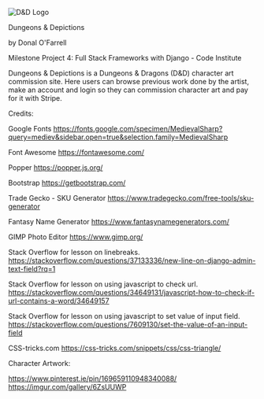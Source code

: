 ![D&D Logo](https://i.pinimg.com/originals/58/f8/5d/58f85dba72c1a344a9da2da92cff6026.jpg)

Dungeons & Depictions

by Donal O'Farrell

Milestone Project 4: Full Stack Frameworks with Django - Code Institute

Dungeons & Depictions is a Dungeons & Dragons (D&D) character art commission site. Here users can browse previous work done by the artist, make an account and login so they can commission character art and pay for it with Stripe.

Credits:

Google Fonts
https://fonts.google.com/specimen/MedievalSharp?query=mediev&sidebar.open=true&selection.family=MedievalSharp

Font Awesome
https://fontawesome.com/

Popper
https://popper.js.org/

Bootstrap
https://getbootstrap.com/

Trade Gecko - SKU Generator
https://www.tradegecko.com/free-tools/sku-generator

Fantasy Name Generator
https://www.fantasynamegenerators.com/

GIMP Photo Editor
https://www.gimp.org/

Stack Overflow for lesson on linebreaks.
https://stackoverflow.com/questions/37133336/new-line-on-django-admin-text-field?rq=1

Stack Overflow for lesson on using javascript to check url.
https://stackoverflow.com/questions/34649131/javascript-how-to-check-if-url-contains-a-word/34649157

Stack Overflow for lesson on using javascript to set value of input field.
https://stackoverflow.com/questions/7609130/set-the-value-of-an-input-field

CSS-tricks.com
https://css-tricks.com/snippets/css/css-triangle/


Character Artwork:

https://www.pinterest.ie/pin/169659110948340088/
https://imgur.com/gallery/6ZsUUWP
